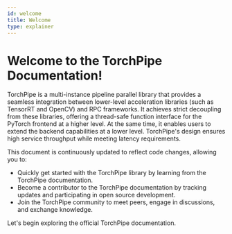 ```yaml
---
id: welcome
title: Welcome
type: explainer
---
```


# Welcome to the TorchPipe Documentation!


TorchPipe is a multi-instance pipeline parallel library that provides a seamless integration between lower-level acceleration libraries (such as TensorRT and OpenCV) and RPC frameworks. It achieves strict decoupling from these libraries, offering a thread-safe function interface for the PyTorch frontend at a higher level. At the same time, it enables users to extend the backend capabilities at a lower level. TorchPipe's design ensures high service throughput while meeting latency requirements.


This document is continuously updated to reflect code changes, allowing you to:

- Quickly get started with the TorchPipe library by learning from the TorchPipe documentation.
- Become a contributor to the TorchPipe documentation by tracking updates and participating in open source development.
- Join the TorchPipe community to meet peers, engage in discussions, and exchange knowledge.

Let's begin exploring the official TorchPipe documentation.
